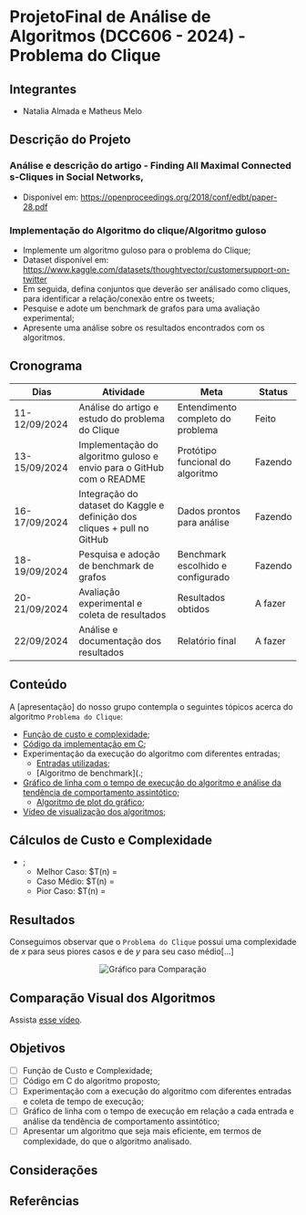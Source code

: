 # ProjetoFinal de Análise de Algoritmos (DCC606 - 2024) - Problema do Clique
## Integrantes
- Natalia Almada e Matheus Melo

## Descrição do Projeto
### Análise e descrição do  artigo - Finding All Maximal Connected s-Cliques in Social Networks,
* Disponível em: https://openproceedings.org/2018/conf/edbt/paper-28.pdf
  
### Implementação do Algoritmo do clique/Algoritmo guloso

* Implemente um algoritmo guloso para o problema do Clique;
* Dataset disponível em: https://www.kaggle.com/datasets/thoughtvector/customersupport-on-twitter
* Em seguida, defina conjuntos que deverão ser análisado como cliques, para identificar a relação/conexão entre os tweets;
* Pesquise e adote um benchmark de grafos para uma avaliação experimental;
* Apresente uma análise sobre os resultados encontrados com os algoritmos.
  
## Cronograma
| Dias           | Atividade                                             | Meta                            | Status    |
|----------------|-------------------------------------------------------|----------------------------------|-----------|
| 11-12/09/2024  | Análise do artigo e estudo do problema do Clique       | Entendimento completo do problema | Feito     |
| 13-15/09/2024  | Implementação do algoritmo guloso e envio para o GitHub com o README | Protótipo funcional do algoritmo | Fazendo   |
| 16-17/09/2024  | Integração do dataset do Kaggle e definição dos cliques + pull no GitHub | Dados prontos para análise       | Fazendo   |
| 18-19/09/2024  | Pesquisa e adoção de benchmark de grafos               | Benchmark escolhido e configurado | Fazendo   |
| 20-21/09/2024  | Avaliação experimental e coleta de resultados          | Resultados obtidos               | A fazer   |
| 22/09/2024     | Análise e documentação dos resultados                  | Relatório final                  | A fazer   |



## Conteúdo
A [apresentação] do nosso grupo contempla o seguintes tópicos acerca do algoritmo `Problema do Clique`:

- [Função de custo e complexidade]();
- [Código da implementação em C]();
- Experimentação da execução do algoritmo com diferentes entradas;
    - [Entradas utilizadas](.);
    - [Algoritmo de benchmark](.;
- [Gráfico de linha com o tempo de execução do algoritmo e análise da tendência de comportamento assintótico](#resultados);
    - [Algoritmo de plot do gráfico](.);
- [Vídeo de visualização dos algoritmos]();

## Cálculos de Custo e Complexidade

- [](./);
    - Melhor Caso: $T(n) = 
    - Caso Médio: $T(n) = 
    - Pior Caso: $T(n) = 


## Resultados

Conseguimos observar que o `Problema do Clique` possui uma complexidade de $`x`$ para seus piores casos  e de $`y`$ para seu caso médio[...]
<div align="center">

![Gráfico para Comparação](.)

</div>

## Comparação Visual dos Algoritmos

Assista [esse vídeo](.).

## Objetivos

- [ ] Função de Custo e Complexidade;
- [ ] Código em C do algoritmo proposto;
- [ ] Experimentação com a execução do algoritmo com diferentes entradas e coleta de tempo de execução;
- [ ] Gráfico de linha com o tempo de execução em relação a cada entrada e análise da tendência de comportamento assintótico;
- [ ] Apresentar um algoritmo que seja mais eficiente, em termos de complexidade, do que o algoritmo analisado.

## Considerações

## Referências

